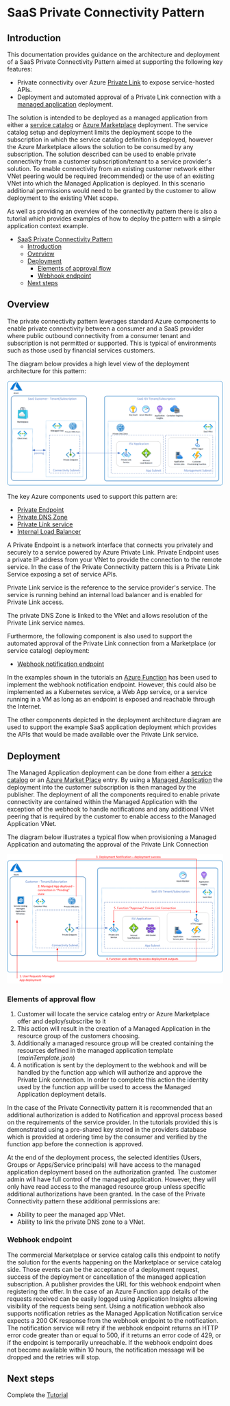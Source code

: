 # SaaS Private Connectivity Pattern

## Introduction

This documentation provides guidance on the architecture and deployment of a SaaS Private Connectivity Pattern aimed at supporting the following key features:

- Private connectivity over Azure [Private Link](https://azure.microsoft.com/en-us/services/private-link/) to expose service-hosted APIs.
- Deployment and automated approval of a Private Link connection with a [managed application](https://azure.microsoft.com/en-us/services/managed-applications/) deployment.

The solution is intended to be deployed as a managed application from either a [service catalog](https://azure.microsoft.com/en-us/services/managed-applications/) or [Azure Marketplace](https://azure.microsoft.com/en-us/services/managed-applications/) deployment. The service catalog setup and deployment limits the deployment scope to the subscription in which the service catalog definition is deployed, however the Azure Marketplace allows the solution to be consumed by any subscription. The solution described can be used to enable private connectivity from a customer subscription/tenant to a service provider's solution. To enable connectivity from an existing customer network either VNet peering would be required (recommended) or the use of an existing VNet into which the Managed Application is deployed.  In this scenario additional permissions would need to be granted by the customer to allow deployment to the existing VNet scope.

As well as providing an overview of the connectivity pattern there is also a tutorial which provides examples of how to deploy the pattern with a simple application context example.

- [SaaS Private Connectivity Pattern](#saas-private-connectivity-pattern)
  - [Introduction](#introduction)
  - [Overview](#overview)
  - [Deployment](#deployment)
    - [Elements of approval flow](#elements-of-approval-flow)
    - [Webhook endpoint](#webhook-endpoint)
  - [Next steps](#next-steps)

## Overview

The private connectivity pattern leverages standard Azure components to enable private connectivity between a consumer and a SaaS provider where public outbound connectivity from a consumer tenant and subscription is not permitted or supported. This is typical of environments such as those used by financial services customers.

The diagram below provides a high level view of the deployment architecture for this pattern:

![Architecture overview](./images/deployment_architecture.png)

The key Azure components used to support this pattern are:

- [Private Endpoint](https://docs.microsoft.com/en-us/azure/private-link/private-endpoint-overview)
- [Private DNS Zone](https://docs.microsoft.com/en-us/azure/dns/private-dns-overview)
- [Private Link service](https://docs.microsoft.com/en-us/azure/private-link/private-link-service-overview)
- [Internal Load Balancer](https://docs.microsoft.com/en-us/azure/load-balancer/load-balancer-overview)

A Private Endpoint is a network interface that connects you privately and securely to a service powered by Azure Private Link. Private Endpoint uses a private IP address from your VNet to provide the connection to the remote service. In the case of the Private Connectivity pattern this is a Private Link Service exposing a set of service APIs.

Private Link service is the reference to the service provider's service. The service is running behind an internal load balancer and is enabled for Private Link access.

The private DNS Zone is linked to the VNet and allows resolution of the Private Link service names.

Furthermore, the following component is also used to support the automated approval of the Private Link connection from a Marketplace (or service catalog) deployment:

- [Webhook notification endpoint](https://docs.microsoft.com/en-us/azure/azure-resource-manager/managed-applications/publish-notifications)

In the examples shown in the tutorials an [Azure Function](https://docs.microsoft.com/en-us/azure/azure-functions/functions-overview) has been used to implement the webhook notification endpoint. However, this could also be implemented as a Kubernetes service, a Web App service, or a service running in a VM as long as an endpoint is exposed and reachable through the Internet.

The other components depicted in the deployment architecture diagram are used to support the example SaaS application deployment which provides the APIs that would be made available over the Private Link service.

## Deployment

The Managed Application deployment can be done from either a [service catalog](./documentation/servicecatalog.md) or an [Azure Market Place](./documentation/marketplace.md) entry. By using a [Managed Application](https://docs.microsoft.com/en-us/azure/azure-resource-manager/managed-applications/overview) the deployment into the customer subscription is then managed by the publisher. The deployment of all the components required to enable private connectivity are contained within the Managed Application with the exception of the webhook to handle notifications and any additional VNet peering that is required by the customer to enable access to the Managed Application VNet.

The diagram below illustrates a typical flow when provisioning a Managed Application and automating the approval of the Private Link Connection

![flow](./images/flow.png)

### Elements of approval flow

1. Customer will locate the service catalog entry or Azure Marketplace offer and deploy/subscribe to it
2. This action will result in the creation of a Managed Application in the resource group of the customers choosing.
3. Additionally a managed resource group will be created containing the resources defined in the managed application template (_mainTemplate.json_)
4. A notification is sent by the deployment to the webhook and will be handled by the function app which will authorize and approve the Private Link connection. In order to complete this action the identity used by the function app will be used to access the Managed Application deployment details.

In the case of the Private Connectivity pattern it is recommended that an additional authorization is added to Notification and approval process based on the requirements of the service provider. In the tutorials provided this is demonstrated using a pre-shared key stored in the providers database which is provided at ordering time by the consumer and verified by the function app before the connection is approved.

At the end of the deployment process, the selected identities (Users, Groups or Apps/Service principals) will have access to the managed application deployment based on the authorization granted. The customer admin will have full control of the managed application. However, they will only have read access to the managed resource group unless specific additional authorizations have been granted. In the case of the Private Connectivity pattern these additional permissions are:

- Ability to peer the managed app VNet.
- Ability to link the private DNS zone to a VNet.

### Webhook endpoint

The commercial Marketplace or service catalog calls this endpoint to notify the solution for the events happening on the Marketplace or service catalog side. Those events can be the acceptance of a deployment request, success of the deployment or cancellation of the managed application subscription. A publisher provides the URL for this webhook endpoint when registering the offer. In the case of an Azure Function app details of the requests received can be easily logged using Application Insights allowing visibility of the requests being sent. Using a notification webhook also supports notification retries as the Managed Application Notification service expects a 200 OK response from the webhook endpoint to the notification. The notification service will retry if the webhook endpoint returns an HTTP error code greater than or equal to 500, if it returns an error code of 429, or if the endpoint is temporarily unreachable. If the webhook endpoint does not become available within 10 hours, the notification message will be dropped and the retries will stop.

## Next steps

Complete the [Tutorial](./documentation/tutorial.md)